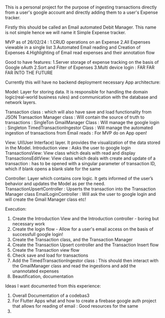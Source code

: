 This is a personal project for the purpose of ingesting transactions directly from a user's google account and directly adding them to a user's Expense tracker. 

Firstly this should be called an Email automated Debit Manager. This name is not simple hence we will name it Simple Expense tracker.

MVP as of 26/02/24 :
1.CRUD operations on an Expense
2.All Expenses viewable in a single list
3.Automated Email reading and Creation of Expenses
4.Highlighting of Email read expenses and their annotation flow


Good to have features:
1.Server storage of expense tracking on the basis of Google oAuth
2.Sort and Filter of Expenses
3.Multi device login : FAR FAR FAR INTO THE FUTURE


Currently this will have no backend deployment necessary
App architecture:

Model: Layer for storing data. It is responsible for handling the domain logic(real-world business rules) and communication with the database and network layers.

Transaction class : which will also have save and load functionality from JSON
Transaction Manager class : Will contain the source of truth to transactions : SingleTon
GmailManager Class : Will manage the google login : Singleton
TimedTransactionIngestor Class : Will manage the automated ingestion of transactions from Email reads : For MVP do on App open!




View: UI(User Interface) layer. It provides the visualization of the data stored in the Model.
Introduction view : Asks the user to google login
TransactionsView: View class which deals with read and display
TransactionsEditView: View class which deals with create and update of a transaction : has to be opened with a singular parameter of transaction ID, which if blank opens a blank slate for the same



Controller: Layer which contains core logic. It gets informed of the user’s 
behavior and updates the Model as per the need.
TransactionUpsertController : Upserts the transaction into the Transaction Manager class
EmailLoginController : Will ask the user to google login and will create the Gmail Manager class etc!



Execution:
1. Create the Introduction View and the Introduction controller - boring but necessary work
2. Create the login flow - Allow for a user's email access on the basis of successfull google login!
4. Create the Transaction class, and the Transaction Manager
5. Create the Transaction Upsert controller and the Transaction Insert flow
6. Create the Transaction view flow
7. Check save and load for transactions
8. Add the TimedTransactionIngestor class : This should then interact with the GmailManager class and read the ingestions and add the unannotated expenses
9. Beautification, documentation


Ideas I want documented from this experience:
1. Overall Documentation of a codebas3
2. For Flutter Apps what and how to create a firebase google auth project that allows for reading of email : Good resources for the same
3. 